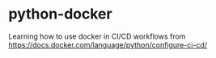 # python-docker
Learning how to use docker in CI/CD workflows from https://docs.docker.com/language/python/configure-ci-cd/
